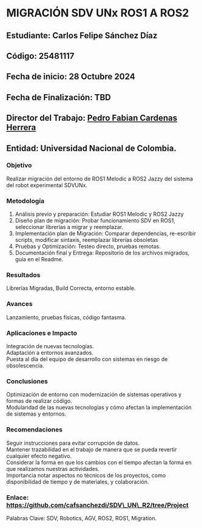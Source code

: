 # MIGRACIÓN SDV UNx ROS1 A ROS2

## Estudiante: Carlos Felipe Sánchez Díaz

## Código: 25481117

## Fecha de inicio: 28 Octubre 2024

## Fecha de Finalización: TBD

## Director del Trabajo: [Pedro Fabian Cardenas Herrera](mailto:pfcardenash@unal.edu.co)

## Entidad: Universidad Nacional de Colombia.

### Objetivo

Realizar migración del entorno de ROS1 Melodic a ROS2 Jazzy del sistema del robot experimental SDVUNx.

### Metodología

1. Análisis previo y preparación: Estudiar ROS1 Melodic y ROS2 Jazzy  
2. Diseño plan de migración: Probar funcionamiento SDV en ROS1, seleccionar librerías a migrar y reemplazar.  
3. Implementación plan de Migración: Comparar dependencias, re-escribir scripts, modificar sintaxis, reemplazar librerías obsoletas  
4. Pruebas y Optimización: Testeo directo, pruebas remotas.  
5. Documentación final y Entrega: Repositorio de los archivos migrados, guía en el Readme.

### Resultados 

Librerías Migradas, Build Correcta, entorno estable.

### Avances

Lanzamiento, pruebas físicas, código fantasma.

### Aplicaciones e Impacto

Integración de nuevas tecnologías.  
Adaptación a entornos avanzados.  
Puesta al día del equipo de desarrollo  con sistemas en riesgo de obsolescencia.

### Conclusiones

Optimización de entorno con modernización de sistemas operativos y formas de realizar código.  
Modularidad de las nuevas tecnologías y cómo afectan la implementación de sistemas y entornos.

### Recomendaciones

Seguir instrucciones para evitar corrupción de datos.  
Mantener trazabilidad en el trabajo de manera que se pueda revertir cualquier efecto negativo.  
Considerar la forma en que los cambios con el tiempo afectan la forma en que realizamos nuestras actividades.  
Importancia notar aspectos no técnicos de los proyectos, como disponibilidad de tiempo y de materiales, y colaboración.

### Enlace: https://github.com/cafsanchezdi/SDV\_UN\_R2/tree/Project

Palabras Clave: SDV, Robotics, AGV, ROS2, ROS1, Migration.